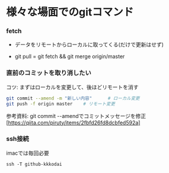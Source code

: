 # 様々な場面でのgitコマンド

### fetch 
- データをリモートからローカルに取ってくる(だけで更新はせず)

- git pull = git fetch && git merge origin/master

### 直前のコミットを取り消したい

コツ: まずはローカルを変更して、後ほどリモートを消す

```bash
git commit --amend -m "新しい内容"      # ローカル変更
git push -f origin master    # リモート変更
```

参考資料: git commit --amendでコミットメッセージを修正[https://qiita.com/piruty/items/2fbfd26fd8dcbfed592a]

### ssh接続

imacでは毎回必要

```
ssh -T github-kkkodai
```